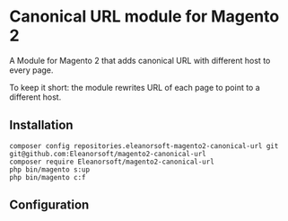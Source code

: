 # Canonical URL module for Magento 2
A Module for Magento 2 that adds canonical URL with different host to every page.

To keep it short: the module rewrites URL of each page to point to a different host.

## Installation
```
composer config repositories.eleanorsoft-magento2-canonical-url git git@github.com:Eleanorsoft/magento2-canonical-url
composer require Eleanorsoft/magento2-canonical-url
php bin/magento s:up
php bin/magento c:f
```

## Configuration

